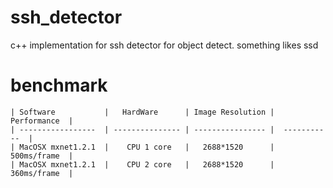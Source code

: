 # ssh_detector
c++ implementation for ssh detector for object detect.  something likes ssd

# benchmark

    | Software           |   HardWare      | Image Resolution |  Performance  |
    | -----------------  | --------------- | ---------------- |  -----------  |
    | MacOSX mxnet1.2.1  |    CPU 1 core   |   2688*1520      |  500ms/frame  |
    | MacOSX mxnet1.2.1  |    CPU 2 core   |   2688*1520      |  360ms/frame  |

  
